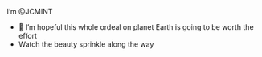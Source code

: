 I’m @JCMINT
- 👀 I’m  hopeful this whole ordeal on planet Earth is going to be worth the effort 
- Watch the beauty sprinkle along the way
